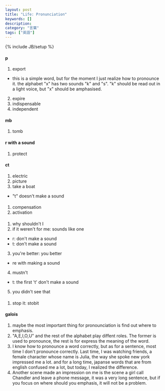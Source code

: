 ```yaml
---
layout: post
title: "Life: Pronunciation"
keywords: []
description: 
category: "言葉"
tags: ["英語"]
---
```

{% include JB/setup %}


#### p
1. export
- this is a simple word, but for the moment I just realize how to pronounce it.
the alphabet "x" has two sounds "k" and "s". "k" should be read out in a light
voice, but "x" should be amphasised.
2. expire
2. indispensable
3. independent

#### mb
1. tomb

#### r with a sound
1. protect


#### ct
1. electric
2. picture
3. take a boat 
- "t" doesn't make a sound



####
1. compensation
2. activation 


####
1. why shouldn't I
2. if it weren't for me: sounds like one 
- r: don't make a sound
- t: don't make a sound
3. you're better: you better
- re with making a sound
4. mustn't 
- t: the first 't' don't make a sound
5. you didn't see that


####
1. stop it: stobit



#### galois
1. maybe the most important thing for pronounciation is find out where to
   emphasis.
2. "A,E,I,O,U" and the rest of the alphabet play diffent roles. The former is
   used to pronounce, the rest is for express the meaning of the word.
3. I know how to pronounce a word correctly, but as for a sentence, most time I
   don't pronounce correctly.  Last time, I was watching friends, a female
   character whose name is Julia, the way she spoke new york impressed me a lot.
   and for a long time, japanse words that are from english confused me a lot,
   but today, I realized the difference. 
4. Another scene made an impression on me is the scene a girl call Chandler and
   leave a phone message, it was a very long sentence, but if you focus on where
   should you emphasis, it will not be a problem.

